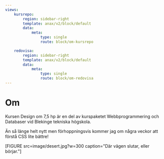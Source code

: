 ```yaml
---
views:
    kursrepo:
        region: sidebar-right
        template: anax/v2/block/default
        data:
            meta:
                type: single
                route: block/om-kursrepo

    redovisa:
        region: sidebar-right
        template: anax/v2/block/default
        data:
            meta:
                type: single
                route: block/om-redovisa
---
```

Om
=========================

Kursen Design om 7,5 hp är en del av kurspaketet Webbprogrammering och Databaser vid Blekinge tekniska högskola.

Än så länge helt nytt men förhoppningsvis kommer jag om några veckor att förstå CSS lite bättre!

[FIGURE src=image/desert.jpg?w=300 caption="Där vägen slutar, eller börjar."]
